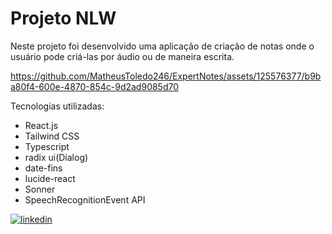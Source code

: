 
# Projeto NLW

Neste projeto foi desenvolvido uma aplicação de criação de notas onde o usuário pode criá-las por áudio ou de maneira escrita.





https://github.com/MatheusToledo246/ExpertNotes/assets/125576377/b9ba80f4-600e-4870-854c-9d2ad9085d70

Tecnologias utilizadas:

- React.js
- Tailwind CSS
- Typescript
- radix ui(Dialog)
- date-fins
- lucide-react
- Sonner
- SpeechRecognitionEvent API


[![linkedin](https://img.shields.io/badge/linkedin-0A66C2?style=for-the-badge&logo=linkedin&logoColor=white)](https://www.linkedin.com/in/matheus-toledo-803588186/)

